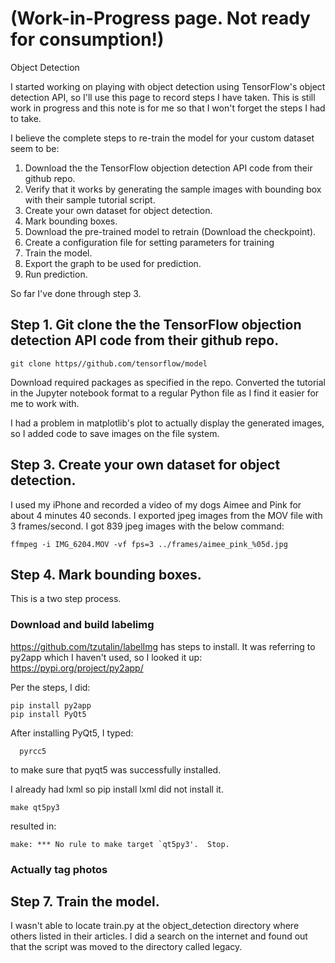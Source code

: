 # (Work-in-Progress page.  Not ready for consumption!)
Object Detection

I started working on playing with object detection using TensorFlow's object detection API, so I'll use this page to record steps I have taken.  This is still work in progress and this note is for me so that I won't forget the steps I had to take.

I believe the complete steps to re-train the model for your custom dataset seem to be:

1. Download the the TensorFlow objection detection API code from their github repo.
2. Verify that it works by generating the sample images with bounding box with their sample tutorial script.
3. Create your own dataset for object detection.
4. Mark bounding boxes.
5. Download the pre-trained model to retrain (Download the checkpoint).
6. Create a configuration file for setting parameters for training
7. Train the model.
8. Export the graph to be used for prediction.
9. Run prediction.

So far I've done through step 3.

## Step 1. Git clone the the TensorFlow objection detection API code from their github repo.
```
git clone https//github.com/tensorflow/model
```

Download required packages as specified in the repo.
Converted the tutorial in the Jupyter notebook format to a regular Python file as I find it easier for me to work with.

I had a problem in matplotlib's plot to actually display the generated images, so I added code to save images on the file system.

## Step 3. Create your own dataset for object detection.
I used my iPhone and recorded a video of my dogs Aimee and Pink for about 4 minutes 40 seconds.  I exported jpeg images from the MOV file with 3 frames/second.  I got 839 jpeg images with the below command:

```
ffmpeg -i IMG_6204.MOV -vf fps=3 ../frames/aimee_pink_%05d.jpg
```

## Step 4. Mark bounding boxes.
This is a two step process.
### Download and build labelimg
https://github.com/tzutalin/labelImg has steps to install.
It was referring to py2app which I haven't used, so I looked it up:
https://pypi.org/project/py2app/

Per the steps, I did:
```
pip install py2app
pip install PyQt5
```
After installing PyQt5, I typed:
```
  pyrcc5
```  
to make sure that pyqt5 was successfully installed.
  
I already had lxml so pip install lxml did not install it.

```
make qt5py3
```
resulted in:
```
make: *** No rule to make target `qt5py3'.  Stop.
```

### Actually tag photos


## Step 7. Train the model.
I wasn't able to locate train.py at the object_detection directory where others listed in their articles.
I did a search on the internet and found out that the script was moved to the directory called legacy.


